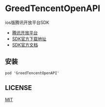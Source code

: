 # GreedTencentOpenAPI

ios版腾讯开放平台SDK

* [腾讯开放平台](http://wiki.open.qq.com/wiki/)
* [SDK官方下载地址](http://wiki.open.qq.com/wiki/mobile/SDK%E4%B8%8B%E8%BD%BD)
* [SDK官方文档](http://wiki.open.qq.com/wiki/IOS_API%E8%B0%83%E7%94%A8%E8%AF%B4%E6%98%8E)

## 安装

```
pod 'GreedTencentOpenAPI'
```

## LICENSE

[MIT](LICENSE)
